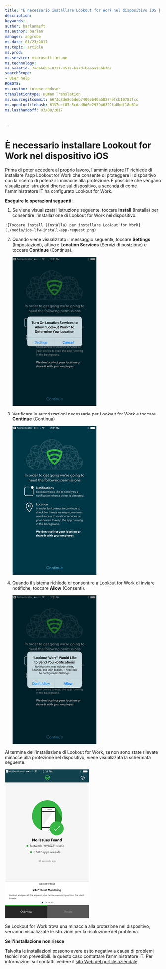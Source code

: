 ```yaml
---
title: "È necessario installare Lookout for Work nel dispositivo iOS | Microsoft Docs"
description: 
keywords: 
author: barlanmsft
ms.author: barlan
manager: angrobe
ms.date: 01/23/2017
ms.topic: article
ms.prod: 
ms.service: microsoft-intune
ms.technology: 
ms.assetid: 7adab655-8317-4512-ba7d-beeaa25bbf6c
searchScope:
- User help
ROBOTS: 
ms.custom: intune-enduser
translationtype: Human Translation
ms.sourcegitcommit: 6673c8de8d5deb74005b40a58274efcb10783fcc
ms.openlocfilehash: 6157cef87c5cdad6d0e293946321fa8bdf18e61a
ms.lasthandoff: 03/08/2017


---
```


# <a name="you-need-to-install-lookout-for-work-on-your-ios-device"></a>È necessario installare Lookout for Work nel dispositivo iOS

Prima di poter accedere al proprio lavoro, l'amministratore IT richiede di installare l'app Lookout for Work che consente di proteggere il dispositivo con la ricerca di potenziali minacce alla protezione. È possibile che vengano visualizzate istruzioni diverse sul dispositivo, a seconda di come l'amministratore IT ha configurato Lookout for Work.

**Eseguire le operazioni seguenti:**

1.    Se viene visualizzata l'istruzione seguente, toccare **Install** (Installa) per consentire l'installazione di Lookout for Work nel dispositivo.

    ![Toccare Install (Installa) per installare Lookout for Work](./media/ios-lfw-install-app-request.png)

2. Quando viene visualizzato il messaggio seguente, toccare **Settings** (Impostazioni), attivare **Location Services** (Servizi di posizione) e toccare **Continue** (Continua).

    ![Toccare Settings (Impostazioni) e quindi Location Services (Servizi di posizione)](./media/ios-lfw-allow-location-services.png)

3. Verificare le autorizzazioni necessarie per Lookout for Work e toccare **Continue** (Continua).

    ![si è ora connessi a Lookout for Work](./media/ios-lfw-permissions-lookout-needs.png)

4. Quando il sistema richiede di consentire a Lookout for Work di inviare notifiche, toccare **Allow** (Consenti).

    ![Toccare Settings (Impostazioni) e quindi Location Services (Servizi di posizione)](./media/ios-lfw-allow-notifications.png)


Al termine dell'installazione di Lookout for Work, se non sono state rilevate minacce alla protezione nel dispositivo, viene visualizzata la schermata seguente.

![Lookout for Work non ha trovato minacce alla protezione](./media/ios-lfw-no-threats-found.png)

Se Lookout for Work trova una minaccia alla protezione nel dispositivo, verranno visualizzate le istruzioni per la risoluzione del problema.

**Se l'installazione non riesce**

Talvolta le installazioni possono avere esito negativo a causa di problemi tecnici non prevedibili. In questo caso contattare l’amministratore IT. Per informazioni sul contatto vedere il [sito Web del portale aziendale](http://portal.manage.microsoft.com).


